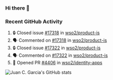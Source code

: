 ### Hi there 👋

<!--
**jcgarciaa/jcgarciaa** is a ✨ _special_ ✨ repository because its `README.md` (this file) appears on your GitHub profile.

Here are some ideas to get you started:

- 🔭 I’m currently working on ...
- 🌱 I’m currently learning ...
- 👯 I’m looking to collaborate on ...
- 🤔 I’m looking for help with ...
- 💬 Ask me about ...
- 📫 How to reach me: ...
- 😄 Pronouns: ...
- ⚡ Fun fact: ...
-->

### Recent GitHub Activity

<!--START_SECTION:activity-->
1. 🔒 Closed issue [#17318](https://github.com/wso2/product-is/issues/17318) in [wso2/product-is](https://github.com/wso2/product-is)
2. 🗣 Commented on [#17318](https://github.com/wso2/product-is/issues/17318#issuecomment-1832156493) in [wso2/product-is](https://github.com/wso2/product-is)
3. 🔒 Closed issue [#17322](https://github.com/wso2/product-is/issues/17322) in [wso2/product-is](https://github.com/wso2/product-is)
4. 🗣 Commented on [#17322](https://github.com/wso2/product-is/issues/17322#issuecomment-1832154183) in [wso2/product-is](https://github.com/wso2/product-is)
5. 💪 Opened PR [#4406](https://github.com/wso2/identity-apps/pull/4406) in [wso2/identity-apps](https://github.com/wso2/identity-apps)
<!--END_SECTION:activity-->

![Juan C. Garcia's GitHub stats](https://github-readme-stats.vercel.app/api?username=jcgarciaa&count_private=true&show_icons=true&hide_border=true)